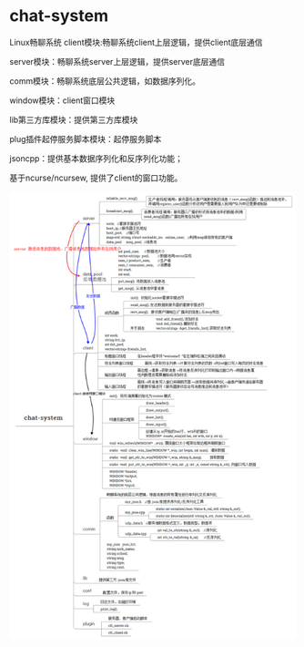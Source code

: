 # chat-system
Linux畅聊系统
client模块:畅聊系统client上层逻辑，提供client底层通信

server模块：畅聊系统server上层逻辑，提供server底层通信

comm模块：畅聊系统底层公共逻辑，如数据序列化。

window模块：client窗口模块

lib第三方库模块：提供第三方库模块

plug插件起停服务脚本模块：起停服务脚本

jsoncpp：提供基本数据序列化和反序列化功能；

基于ncurse/ncursew, 提供了client的窗口功能。

![](https://github.com/Lynn-zhang/chat-system/raw/master/Project-Profile/chat-system.png)
